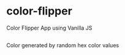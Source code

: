 # color-flipper

Color Flipper App using Vanilla JS

##

Color generated by random hex color values
